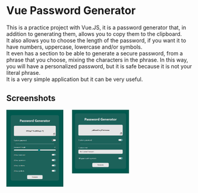 # Vue Password Generator

This is a practice project with Vue.JS, it is a password generator that, in addition to generating them, allows you to copy them to the clipboard. </br>It also allows you to choose the length of the password, if you want it to have numbers, uppercase, lowercase and/or symbols. </br>It even has a section to be able to generate a secure password, from a phrase that you choose, mixing the characters in the phrase. In this way, you will have a personalized password, but it is safe because it is not your literal phrase. </br>It is a very simple application but it can be very useful.

## Screenshots

<div style="display: grid; grid-template-columns: repeat(auto-fill, minmax(150px, 1fr)); gap: 16px">
  <img width="150" src="screenshot.png" alt="Screenshot 1">
  <img width="150" src="screenshot2.png" alt="Screenshot 2">
</div>
